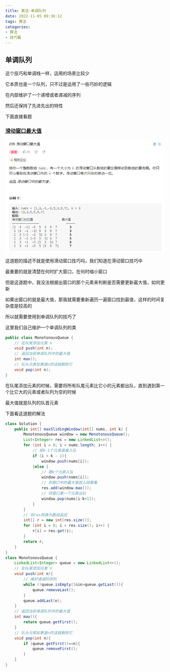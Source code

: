 ```yaml
---
title: 算法-单调队列
date: 2022-11-05 09:38:12
tags: 算法
categories:
- 算法
- 技巧篇
---
```


## 单调队列

这个技巧和单调栈一样，运用的场景比较少

它本质也是一个队列，只不过是运用了一些巧妙的逻辑

在内部维护了一个递增或者递减的序列

然后还保持了先进先出的特性

下面直接看题

### [滑动窗口最大值](https://leetcode.cn/problems/sliding-window-maximum/)

![239.滑动窗口最大值](算法-单调队列/image-20221105094229651.png)

这道题的描述不就是使用滑动窗口技巧吗，我们知道在滑动窗口技巧中

最重要的就是清楚在何时扩大窗口，在何时缩小窗口

但是这道题中，我没法根据出窗口的那个元素来判断是否需要更新最大值，如何更新

如果出窗口的就是最大值，那我就需要重新遍历一遍窗口找到最值，这样的时间复杂度是较高的

所以就需要使用到单调队列的技巧了

这里我们自己维护一个单调队列的类

```java
public class MonotonousQueue {
    // 在队尾添加元素 n
    void push(int n);
    // 返回当前单调队列中的最大值
    int max();
    // 队头元素如果是n的话就删除它
    void pop(int n);
}
```

在队尾添加元素的时候，需要将所有队尾元素比它小的元素都出队，直到遇到第一个比它大的元素或者队列为空的时候

最大值就是队列的队首元素

下面看这道题的解法

```java
class Solution {
    public int[] maxSlidingWindow(int[] nums, int k) {
        MonotonousQueue window = new MonotonousQueue();
        List<Integer> res = new LinkedList<>();
        for (int i = 0; i < nums.length; i++) {
            // 前k-1个元素直接入队
            if (i < k - 1){
                window.push(nums[i]);
            }else {
                // 第k个元素入队
                window.push(nums[i]);
                // 将窗口中的最大值放入结果集
                res.add(window.max());
                // 将窗口第一个元素出队
                window.pop(nums[i-k+1]);
            }
        }
        // 将res转换为数组返回
        int[] r = new int[res.size()];
        for (int i = 0; i < res.size(); i++) {
            r[i] = res.get(i);
        }
        return r;
    }
}
class MonotonousQueue {
    LinkedList<Integer> queue = new LinkedList<>();
    // 在队尾添加元素 n
    void push(int n){
        // 维护递减的序列
        while (!queue.isEmpty()&&n>queue.getLast()){
            queue.removeLast();
        }
        queue.addLast(n);
    }
    // 返回当前单调队列中的最大值
    int max(){
        return queue.getFirst();
    }
    // 队头元素如果是n的话就删除它
    void pop(int n){
        if (queue.getFirst()==n){
            queue.removeFirst();
        }
    }
}
```

















